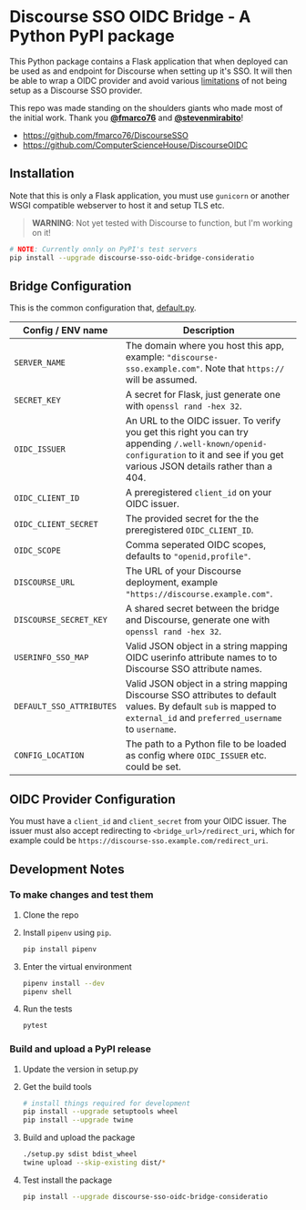 # Discourse SSO OIDC Bridge - A Python PyPI package

This Python package contains a Flask application that when deployed can be used
as and endpoint for Discourse when setting up it's SSO. It will then be able to
wrap a OIDC provider and avoid various [limitations](https://meta.discourse.org/t/sso-vs-oauth2-difference/76543/11)
of not being setup as a Discourse SSO provider.

This repo was made standing on the shoulders giants who made most of the initial
work. Thank you [__@fmarco76__](https://github.com/fmarco76) and [__@stevenmirabito__](https://github.com/stevenmirabito)!

- https://github.com/fmarco76/DiscourseSSO
- https://github.com/ComputerScienceHouse/DiscourseOIDC

## Installation

Note that this is only a Flask application, you must use `gunicorn` or another
WSGI compatible webserver to host it and setup TLS etc.

> __WARNING__: Not yet tested with Discourse to function, but I'm working on it!

```sh
# NOTE: Currently onnly on PyPI's test servers
pip install --upgrade discourse-sso-oidc-bridge-consideratio
```

## Bridge Configuration

This is the common configuration that, [default.py](discourse-sso-oidc-bridge/default.py).

| __Config / ENV name__     | __Description__ |
|---------------------------|-|
| `SERVER_NAME`             | The domain where you host this app, example: `"discourse-sso.example.com"`. Note that `https://` will be assumed. |
| `SECRET_KEY`              | A secret for Flask, just generate one with `openssl rand -hex 32`. |
| `OIDC_ISSUER`             | An URL to the OIDC issuer. To verify you get this right you can try appending `/.well-known/openid-configuration` to it and see if you get various JSON details rather than a 404. |
| `OIDC_CLIENT_ID`          | A preregistered `client_id` on your OIDC issuer. |
| `OIDC_CLIENT_SECRET`      | The provided secret for the the preregistered `OIDC_CLIENT_ID`. |
| `OIDC_SCOPE`              | Comma seperated OIDC scopes, defaults to `"openid,profile"`. |
| `DISCOURSE_URL`           | The URL of your Discourse deployment, example `"https://discourse.example.com"`. |
| `DISCOURSE_SECRET_KEY`    | A shared secret between the bridge and Discourse, generate one with `openssl rand -hex 32`. |
| `USERINFO_SSO_MAP`        | Valid JSON object in a string mapping OIDC userinfo attribute names to to Discourse SSO attribute names. |
| `DEFAULT_SSO_ATTRIBUTES`  | Valid JSON object in a string mapping Discourse SSO attributes to default values. By default `sub` is mapped to `external_id` and `preferred_username` to `username`. |
| `CONFIG_LOCATION`         | The path to a Python file to be loaded as config where `OIDC_ISSUER` etc. could be set. |

## OIDC Provider Configuration

You must have a `client_id` and `client_secret` from your OIDC issuer. The
issuer must also accept redirecting to `<bridge_url>/redirect_uri`, which for
example could be `https://discourse-sso.example.com/redirect_uri`.

## Development Notes

### To make changes and test them

1. Clone the repo

2. Install `pipenv` using `pip`.

    ```sh
    pip install pipenv
    ```

3. Enter the virtual environment

    ```sh
    pipenv install --dev
    pipenv shell
    ```

4. Run the tests

    ```sh
    pytest
    ```

### Build and upload a PyPI release

1. Update the version in setup.py

2. Get the build tools

    ```sh
    # install things required for development
    pip install --upgrade setuptools wheel
    pip install --upgrade twine
    ```

3. Build and upload the package

    ```sh
    ./setup.py sdist bdist_wheel
    twine upload --skip-existing dist/*
    ```

4. Test install the package

    ```sh
    pip install --upgrade discourse-sso-oidc-bridge-consideratio
    ```
